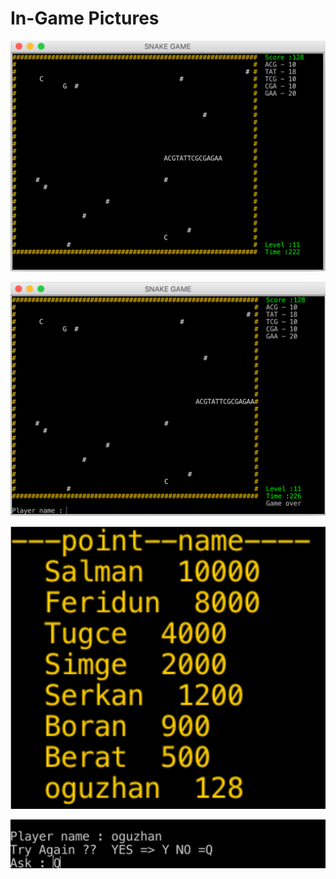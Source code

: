 















# In-Game Pictures

![image](https://github.com/oguzhankrky/HelixSnake_Game/blob/master/images/Ekran%20Resmi%202020-05-31%2017.26.52.png)

![image](https://github.com/oguzhankrky/HelixSnake_Game/blob/master/images/Ekran%20Resmi%202020-05-31%2017.26.57.png)

![image](https://github.com/oguzhankrky/HelixSnake_Game/blob/master/images/Ekran%20Resmi%202020-05-31%2017.27.30.png)

![image](https://github.com/oguzhankrky/HelixSnake_Game/blob/master/images/Ekran%20Resmi%202020-05-31%2017.27.34.png)
